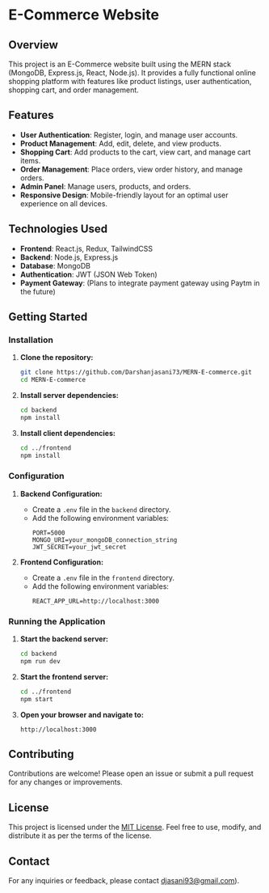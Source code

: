 # E-Commerce Website

## Overview

This project is an E-Commerce website built using the MERN stack (MongoDB, Express.js, React, Node.js). It provides a fully functional online shopping platform with features like product listings, user authentication, shopping cart, and order management.

## Features

- **User Authentication**: Register, login, and manage user accounts.
- **Product Management**: Add, edit, delete, and view products.
- **Shopping Cart**: Add products to the cart, view cart, and manage cart items.
- **Order Management**: Place orders, view order history, and manage orders.
- **Admin Panel**: Manage users, products, and orders.
- **Responsive Design**: Mobile-friendly layout for an optimal user experience on all devices.

## Technologies Used

- **Frontend**: React.js, Redux, TailwindCSS
- **Backend**: Node.js, Express.js
- **Database**: MongoDB
- **Authentication**: JWT (JSON Web Token)
- **Payment Gateway**: (Plans to integrate payment gateway using Paytm in the future) 

## Getting Started

### Installation

1. **Clone the repository:**
    ```sh
    git clone https://github.com/Darshanjasani73/MERN-E-commerce.git
    cd MERN-E-commerce
    ```

2. **Install server dependencies:**
    ```sh
    cd backend
    npm install
    ```

3. **Install client dependencies:**
    ```sh
    cd ../frontend
    npm install
    ```

### Configuration

1. **Backend Configuration:**
   - Create a `.env` file in the `backend` directory.
   - Add the following environment variables:
     ```env
     PORT=5000
     MONGO_URI=your_mongoDB_connection_string
     JWT_SECRET=your_jwt_secret
     ```

2. **Frontend Configuration:**
   - Create a `.env` file in the `frontend` directory.
   - Add the following environment variables:
     ```env
     REACT_APP_URL=http://localhost:3000
     ```

### Running the Application

1. **Start the backend server:**
    ```sh
    cd backend
    npm run dev
    ```

2. **Start the frontend server:**
    ```sh
    cd ../frontend
    npm start
    ```

3. **Open your browser and navigate to:**
    ```
    http://localhost:3000
    ```

## Contributing

Contributions are welcome! Please open an issue or submit a pull request for any changes or improvements.

## License

This project is licensed under the [MIT License](LICENSE). Feel free to use, modify, and distribute it as per the terms of the license.

## Contact

For any inquiries or feedback, please contact djasani93@gmail.com).
